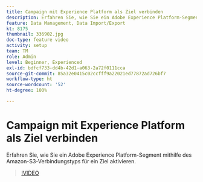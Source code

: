 ```yaml
---
title: Campaign mit Experience Platform als Ziel verbinden
description: Erfahren Sie, wie Sie ein Adobe Experience Platform-Segment mithilfe des Amazon-S3-Verbindungstyps für ein Ziel aktivieren.
feature: Data Management, Data Import/Export
kt: 8175
thumbnail: 336902.jpg
doc-type: feature video
activity: setup
team: TM
role: Admin
level: Beginner, Experienced
exl-id: bdfcf733-dd4b-42d1-a063-2a72f0111cca
source-git-commit: 85a32e0415c02ccfff9a22021ed77872ad726bf7
workflow-type: ht
source-wordcount: '52'
ht-degree: 100%

---
```


# Campaign mit Experience Platform als Ziel verbinden

Erfahren Sie, wie Sie ein Adobe Experience Platform-Segment mithilfe des Amazon-S3-Verbindungstyps für ein Ziel aktivieren.

>[!VIDEO](https://video.tv.adobe.com/v/336902?quality=12)

